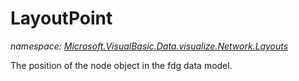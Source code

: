 ﻿# LayoutPoint
_namespace: <a href="#" onClick="load('/docs/Microsoft.VisualBasic.Data.visualize.Network.Layouts/index.md')">Microsoft.VisualBasic.Data.visualize.Network.Layouts</a>_

The position of the node object in the fdg data model.




